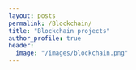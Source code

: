 ```yaml
---
layout: posts
permalink: /Blockchain/
title: "Blockchain projects"
author_profile: true
header:
  image: "/images/blockchain.png"
---
```



